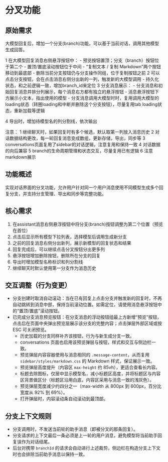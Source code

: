 # 分叉功能

## 原始需求
大模型回复后，增加一个分支(branch)功能，可以基于当前对话，调用其他模型生成回答。


1 在大模型回复消息右侧悬浮按钮中：
    - 预览按钮置顶；分支（branch）按钮位于第二个
    - 置顶/置底滚动按钮位于中间
    - “复制文本 / 复制 Markdown”两个按钮移动到最底部
    - 删除当前分支按钮仍与分支操作同组，位于复制按钮之前
2 可以点击分支按钮，会在点击消息右侧分出新的一列，触发新的大模型调用
    - 持久化状态，和之前逻辑一致，增加branch_id来定位
3 分支消息展示：
    - 分支消息和初始回复消息并排分列展示，每个消息右方都有独立的悬浮按钮
    - 消息悬浮按钮下方展示小文本，指出使用的模型
    - 分支消息调用大模型时时，复用调用大模型的loading状态（转圈loading和中断并删除这个分支按钮），尽量复用tab loading状态，重新加载等逻辑
    
4 导出时，增加待模型名的列分割线，依次输出

注意：
1 继续聊天时，如果回复时有多个候选，默认取第一列放入消息历史
2 对话数据结构更改，每一轮回复消息变成数组，更新存储，导出，同步等
3 conversations页面复用了sidebar的对话逻辑，注意复用和保持一致
4 对话数据的向后兼容
5 branch的生命周期管理和状态交互，尽量复用已有逻辑
6 注意markdown展示

## 功能概述

实现对话界面的分叉功能，允许用户针对同一个用户消息使用不同模型生成多个回复分支，并支持分支管理、导出和同步等完整功能。

## 核心需求

1. 在assistant消息右侧悬浮按钮中将分支(branch)按钮调整为第二个位置（预览在首位）
2. 点击后显示所有模型下拉列表，选择模型后调用生成新分支
3. 之前的回复消息右侧分出新列，展示新模型的回复状态和结果
4. 回复完成后，可以继续点击分叉按钮分出更多列
5. 悬浮按钮增加删除按钮，删除所在分支的回复
6. 导出时增加模型名称标识和列分割线
7. 继续聊天时默认使用第一分支作为消息历史

## 交互调整（行为变更）

- 分支创建时取消自动滚动：当在已有回复上点击分支并触发新的回复时，不再自动跳转到消息中部，保持当前滚动位置。如需定位，请使用消息悬浮按钮中的“置顶/置底”滚动按钮。
- 已完成分支消息预览按钮：在分支消息的浮动按钮组最上方新增“预览”按钮，点击后在页面中央弹出预览层展示该分支的完整内容；点击弹层外部区域或按 ESC 可关闭预览。
  - 历史加载的分支同样补齐该按钮，行为与新生成分支一致。
  - conversations 页面也启用该预览弹层与按钮，样式和交互与侧边栏一致。
  - 预览弹层内容容器使用与消息相同的 `.message-content`，从而复用 `sidebar/styles/markdown.css` 的 Markdown 样式，保证展示一致。
  - 预览弹层高度提升（内容区 `max-height` 约 85vh），更适合查看长内容。
  - 标题去除图标，仅居中显示模型名，减小标题区高度，并将标题区与内容区背景做区分（标题区沿用白底，内容区采用与消息一致的浅灰色）。
  - 预览弹层宽度减少约四分之一（max-width 从 800px 到 600px，百分比宽度从 92% 到 69%）。
  - 打开弹层时，内容滚动条自动滚动到最顶部。

## 分支上下文规则

- 分支调用时，不发送当前轮的助手消息（即被分叉的那条回复）。
- 分支请求的上下文最后一条必须是上一轮的用户消息，避免模型将当前助手回复误作为对话结尾。
- 后台对携带 `branchId` 的请求会自动进行上述裁剪，侧边栏在构造分支上下文时也会排除当前助手消息以保持一致。

